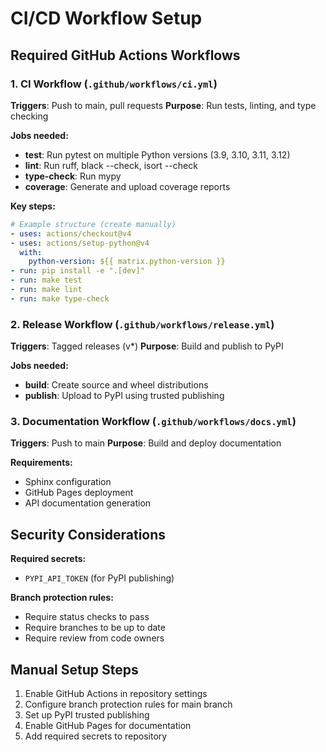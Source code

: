 # CI/CD Workflow Setup

## Required GitHub Actions Workflows

### 1. CI Workflow (`.github/workflows/ci.yml`)

**Triggers**: Push to main, pull requests
**Purpose**: Run tests, linting, and type checking

**Jobs needed:**
- **test**: Run pytest on multiple Python versions (3.9, 3.10, 3.11, 3.12)
- **lint**: Run ruff, black --check, isort --check
- **type-check**: Run mypy
- **coverage**: Generate and upload coverage reports

**Key steps:**
```yaml
# Example structure (create manually)
- uses: actions/checkout@v4
- uses: actions/setup-python@v4
  with:
    python-version: ${{ matrix.python-version }}
- run: pip install -e ".[dev]"
- run: make test
- run: make lint
- run: make type-check
```

### 2. Release Workflow (`.github/workflows/release.yml`)

**Triggers**: Tagged releases (v*)
**Purpose**: Build and publish to PyPI

**Jobs needed:**
- **build**: Create source and wheel distributions
- **publish**: Upload to PyPI using trusted publishing

### 3. Documentation Workflow (`.github/workflows/docs.yml`)

**Triggers**: Push to main
**Purpose**: Build and deploy documentation

**Requirements:**
- Sphinx configuration
- GitHub Pages deployment
- API documentation generation

## Security Considerations

**Required secrets:**
- `PYPI_API_TOKEN` (for PyPI publishing)

**Branch protection rules:**
- Require status checks to pass
- Require branches to be up to date
- Require review from code owners

## Manual Setup Steps

1. Enable GitHub Actions in repository settings
2. Configure branch protection rules for main branch
3. Set up PyPI trusted publishing
4. Enable GitHub Pages for documentation
5. Add required secrets to repository